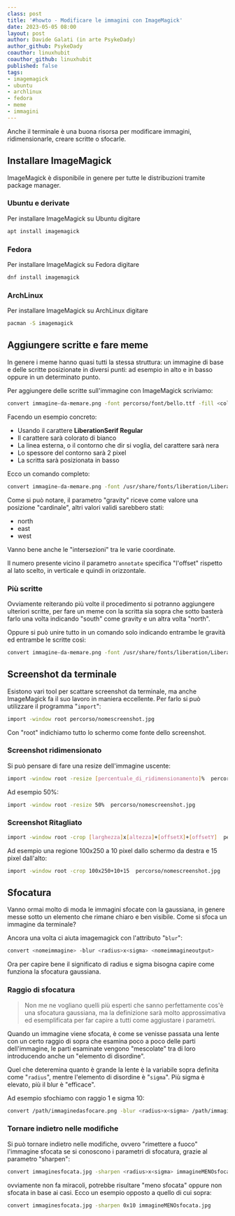 ```yaml
---
class: post
title: '#howto - Modificare le immagini con ImageMagick'
date: 2023-05-05 08:00
layout: post
author: Davide Galati (in arte PsykeDady)
author_github: PsykeDady
coauthor: linuxhubit
coauthor_github: linuxhubit
published: false
tags:
- imagemagick
- ubuntu
- archlinux
- fedora
- meme
- immagini
---
```



Anche il terminale è una buona risorsa per modificare immagini, ridimensionarle, creare scritte o sfocarle.

## Installare ImageMagick

ImageMagick è disponibile in genere per tutte le distribuzioni tramite package manager. 

### Ubuntu e derivate

Per installare ImageMagick su Ubuntu digitare

```bash
apt install imagemagick
```

### Fedora

Per installare ImageMagick su Fedora digitare

```bash
dnf install imagemagick
```

### ArchLinux

Per installare ImageMagick su ArchLinux digitare

```bash
pacman -S imagemagick
```

## Aggiungere scritte e fare meme

In genere i meme hanno quasi tutti la stessa struttura: un immagine di base e delle scritte posizionate in diversi punti: ad esempio in alto e in basso oppure in un determinato punto.

Per aggiungere delle scritte sull'immagine con ImageMagick scriviamo:

```bash
convert immagine-da-memare.png -font percorso/font/bello.ttf -fill <colorefont> -pointsize <dimensione> -stroke <colorecontorno> -strokewidth <dimensione contorno> -gravity <dove scrivere> -annotate +0+0 'TESTO' immagine-memata.png
```

Facendo un esempio concreto: 

- Usando il carattere **LiberationSerif Regular**
- Il carattere sarà colorato di bianco
- La linea esterna, o il contorno che dir si voglia, del carattere sarà nera
- Lo spessore del contorno sarà 2 pixel
- La scritta sarà posizionata in basso

Ecco un comando completo: 

```bash
convert immagine-da-memare.png -font /usr/share/fonts/liberation/LiberationSerif-Regular.ttf -fill white -pointsize 30 -stroke black -strokewidth 2 -gravity south -annotate +0+0 'MEME DA TERMINALE YEAH :D' immagine-memata.png 
```

Come si può notare, il parametro "gravity" riceve come valore una posizione "cardinale", altri valori validi sarebbero stati:

- north
- east
- west

Vanno bene anche le "intersezioni" tra le varie coordinate.

Il numero presente vicino il parametro `annotate` specifica "l'offset" rispetto al lato scelto, in verticale e quindi in orizzontale.

### Più scritte

Ovviamente reiterando più volte il procedimento si potranno aggiungere ulteriori scritte, per fare un meme con la scritta sia sopra che sotto basterà farlo una volta indicando "south" come gravity e un altra volta "north". 

Oppure si può unire tutto in un comando solo indicando entrambe le gravità ed entrambe le scritte così:

```bash
convert immagine-da-memare.png -font /usr/share/fonts/liberation/LiberationSerif-Regular.ttf -fill white -pointsize 30 -stroke black -strokewidth 2 -gravity north -annotate +0+0 'QUESTA SCRITTA SARÀ SOPRA' -gravity south -annotate +0+0 'QUESTA SCRITTA SARÀ SOTTO' immagine-memata.png
```

## Screenshot da terminale

Esistono vari tool per scattare screenshot da terminale, ma anche ImageMagick fa il suo lavoro in maniera eccellente. Per farlo si può utilizzare il programma "`import`":

```bash
import -window root percorso/nomescreenshot.jpg
```

Con "root" indichiamo tutto lo schermo come fonte dello screenshot.


### Screenshot ridimensionato 

Si può pensare di fare una resize dell'immagine uscente:

```bash
import -window root -resize [percentuale_di_ridimensionamento]%  percorso/nomescreenshot.jpg
```

Ad esempio 50%: 

```bash
import -window root -resize 50%  percorso/nomescreenshot.jpg
```

### Screenshot Ritagliato

```bash
import -window root -crop [larghezza]x[altezza]+[offsetX]+[offsetY]  percorso/nomescreenshot.jpg
```

Ad esempio una regione 100x250 a 10 pixel dallo schermo da destra e 15 pixel dall'alto: 

```bash
import -window root -crop 100x250+10+15  percorso/nomescreenshot.jpg
```

## Sfocatura

Vanno ormai molto di moda le immagini sfocate con la gaussiana, in genere messe sotto un elemento che rimane chiaro e ben visibile. Come si sfoca un immagine da terminale?

Ancora una volta ci aiuta imagemagick con l'attributo "`blur`": 


```bash
convert <nomeimmagine> -blur <radius>x<sigma> <nomeimmagineoutput>
```

Ora per capire bene il significato di radius e sigma bisogna capire come funziona la sfocatura gaussiana.

### Raggio di sfocatura

> Non me ne vogliano quelli più esperti che sanno perfettamente cos'è una sfocatura gaussiana, ma la definizione sarà molto approssimativa ed esemplificata per far capire a tutti come aggiustare i parametri.

Quando un immagine viene sfocata, è come se venisse passata una lente con un certo raggio di sopra che esamina poco a poco delle parti dell'immagine, le parti esaminate vengono "mescolate" tra di loro introducendo anche un "elemento di disordine". 

Quel che deteremina quanto è grande la lente è la variabile sopra definita come "`radius`", mentre l'elemento di disordine è "`sigma`". Più sigma è elevato, più il blur è "efficace".

Ad esempio sfochiamo con raggio 1 e sigma 10:

```bash
convert /path/immaginedasfocare.png -blur <radius>x<sigma> /path/immaginesfocata.png
```

### Tornare indietro nelle modifiche

Si può tornare indietro nelle modifiche, ovvero "rimettere a fuoco" l'immagine sfocata se si conoscono i parametri di sfocatura, grazie al parametro "sharpen":

```bash
convert immaginesfocata.jpg -sharpen <radius>x<sigma> immagineMENOsfocata.jpg
```

ovviamente non fa miracoli, potrebbe risultare "meno sfocata" oppure non sfocata in base ai casi. Ecco un esempio opposto a quello di cui 
sopra:

```bash
convert immaginesfocata.jpg -sharpen 0x10 immagineMENOsfocata.jpg
```
